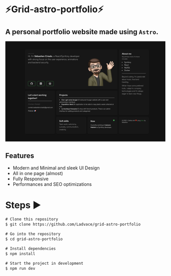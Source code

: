# ⚡️Grid-astro-portfolio⚡️

## A personal portfolio website made using `Astro`.

<p align="left">
    <img width="500" height="auto" src="./public/portfolio.png" alt="homepagescreenshot" />
</p>

## Features

- Modern and Minimal and sleek UI Design
- All in one page (almost)
- Fully Responsive
- Performances and SEO optimizations

# Steps ▶️

```
# Clone this repository
$ git clone https://github.com/Ladvace/grid-astro-portfolio
```

```
# Go into the repository
$ cd grid-astro-portfolio
```

```
# Install dependencies
$ npm install
```

```
# Start the project in development
$ npm run dev
```
